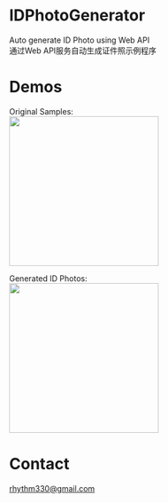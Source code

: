 # IDPhotoGenerator
Auto generate ID Photo using Web API   
通过Web API服务自动生成证件照示例程序

# Demos  
Original Samples:  
<img src="https://user-images.githubusercontent.com/5300331/166626733-af264b39-02fc-4477-a944-1baaca1dece6.jpg" width="270px">

Generated ID Photos:  
<img src="https://user-images.githubusercontent.com/5300331/166626763-119635a8-8852-46be-866d-98a1e083cac1.png" width="270px">

# Contact
rhythm330@gmail.com

